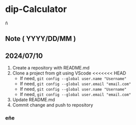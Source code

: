 # dip-Calculator
ñ

## Note ( YYYY/DD/MM )
## 2024/07/10
1. Create a repository with README.md
2. Clone a project from git using VScode
<<<<<<< HEAD
    * If need, ```git config --global user.name "Username"```
    * If need, ```git config --global user.email "email.com"```
   * If need, ```git config --global user.name "Username"```
   * If need, ```git config --global user.email "email.com"```
3. Update README.md
4. Commit change and push to repository

### eñe
